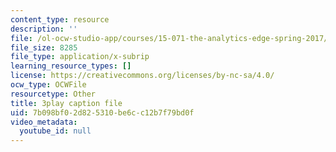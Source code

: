 ```yaml
---
content_type: resource
description: ''
file: /ol-ocw-studio-app/courses/15-071-the-analytics-edge-spring-2017/7b098bf02d825310be6cc12b7f79bd0f_plpDQpjB044.vtt
file_size: 8285
file_type: application/x-subrip
learning_resource_types: []
license: https://creativecommons.org/licenses/by-nc-sa/4.0/
ocw_type: OCWFile
resourcetype: Other
title: 3play caption file
uid: 7b098bf0-2d82-5310-be6c-c12b7f79bd0f
video_metadata:
  youtube_id: null
---
```

